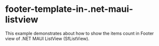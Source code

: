 # footer-template-in-.net-maui-listview
This example demonstrates about how to show the items count in Footer view of .NET MAUI ListView (SfListView).
